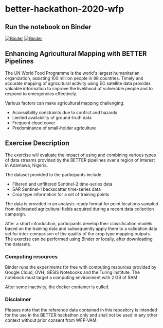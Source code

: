 # better-hackathon-2020-wfp


## Run the notebook on Binder

[![Binder](https://mybinder.org/badge_logo.svg)](https://mybinder.org/v2/gh/ec-better/hackathon-2020-wfp/master?urlpath=lab)
[![Binder](https://mybinder.org/badge_logo.svg)](https://mybinder.org/v2/gh/WFP-VAM/hackathon-2020-wfp/master?urlpath=Crop-Type-Classification.ipynb)

## Enhancing Agricultural Mapping with BETTER Pipelines

The UN World Food Programme is the world's largest humanitarian organization, assisting 100 million people in 88 countries. Timely and accurate mapping of agricultural activity using EO satellite data provides valuable information to improve the livelihood of vulnerable people and to respond to emergencies effectively.


Various factors can make agricultural mapping challenging:

- Accessibility constraints due to conflict and hazards
- Limited availability of ground-truth data
- Frequent cloud cover
- Predominance of small-holder agriculture


## Exercise Description

The exercise will evaluate the impact of using and combining various types of data streams provided by the BETTER pipelines over a region of interest in Adamawa, Nigeria.

The dataset provided to the participants include:

- Filtered and unfiltered Sentinel-2 time-series data
- SAR Sentinel-1 backscatter time-series data
- Crop type information for a set of training points

The data is provided in an analysis-ready format for point locations sampled from delineated agricultural fields acquired during a recent data collection campaign.

After a short introduction, participants develop their classification models based on the training data and subsequently apply them to a validation data set for inter-comparison of the quality of the crop type mapping outputs. The exercise can be performed using Binder or locally, after downloading the datasets.


### Computing resources

Binder runs the experiments for free with computing resources provided by Google Cloud, OVH, GESIS Notebooks and the Turing Institute.
The notebook must target a computing environment with 2 GB of RAM

After some inactivity, the docker container is culled. 

### Disclaimer

Pleases note that the reference data contained in this repository is intended for the use in the BETTER hackathon only and shall not be used in any other context without prior consent from WFP-VAM.
